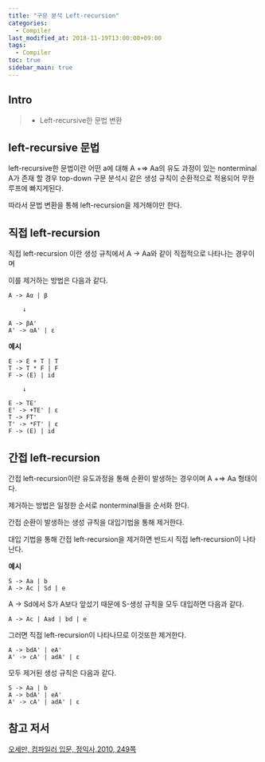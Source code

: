 ```yaml
---
title: "구문 분석 Left-recursion"
categories: 
  - Compiler
last_modified_at: 2018-11-19T13:00:00+09:00
tags: 
  - Compiler
toc: true
sidebar_main: true
---
```


## Intro

> - Left-recursive한 문법 변환



## left-recursive 문법


left-recursive한 문법이란 어떤 a에 대해 
A +=> Aa의 유도 과정이 있는 nonterminal A가 존재 할 경우 
top-down 구문 분석시 같은 생성 규칙이 순환적으로 적용되어 
무한 루프에 빠지게된다.

따라서 문법 변환을 통해 left-recursion을 제거해야만 한다.



## 직접 left-recursion

직접 left-recursion 이란 생성 규칙에서 A -> Aa와 같이 
직접적으로 나타나는 경우이며

이를 제거하는 방법은 다음과 같다.

```
A -> Aα | β

    ↓
 
A -> βA'
A' -> αA' | ε
```

**예시**
```
E -> E + T | T
T -> T * F | F
F -> (E) | id

    ↓

E -> TE'
E' -> +TE' | ε
T -> FT'
T' -> *FT' | ε
F -> (E) | id
```

## 간접 left-recursion

간접 left-recursion이란 유도과정을 통해
순환이 발생하는 경우이며 A +=> Aa 형태이다.

제거하는 방법은 일정한 순서로 nonterminal들을 순서화 한다.

간접 순환이 발생하는 생성 규칙을 대입기법을 통해 제거한다.

대입 기법을 통해 간접 left-recursion을 제거하면 반드시
직접 left-recursion이 나타난다.

**예시**


```
S -> Aa | b
A -> Ac | Sd | e
```


A -> Sd에서 S가 A보다 앞섰기 때문에
S-생성 규칙을 모두 대입하면 다음과 같다.


```
A -> Ac | Aad | bd | e
```


그러면 직접 left-recursion이 나타나므로 이것또한 제거한다.


```
A -> bdA' | eA'
A' -> cA' | adA' | ε
```

모두 제거된 생성 규칙은 다음과 같다.


```
S -> Aa | b
A -> bdA' | eA'
A' -> cA' | adA' | ε
```



## 참고 저서

[오세만, 컴파일러 입문, 정익사,2010, 249쪽](https://book.naver.com/bookdb/book_detail.nhn?bid=6324381)